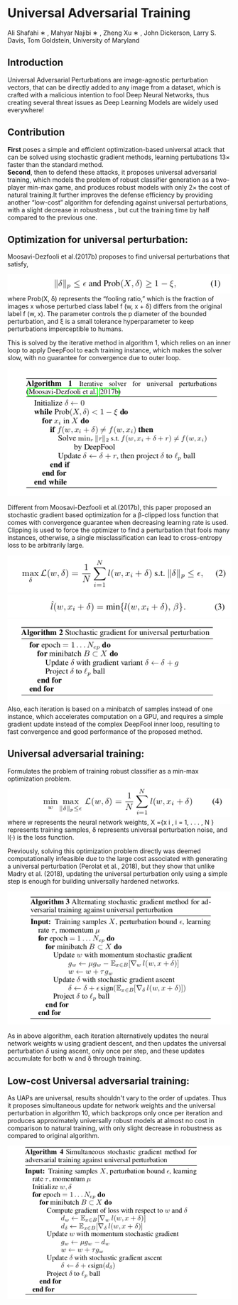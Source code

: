 # Universal Adversarial Training
Ali Shafahi ∗ , Mahyar Najibi ∗ , Zheng Xu ∗ , John Dickerson, Larry S. Davis, Tom Goldstein,
University of Maryland

## Introduction
Universal Adversarial Perturbations are image-agnostic perturbation vectors, that can be directly added to any image from a dataset, which is crafted with a malicious intention to fool Deep Neural Networks, thus creating several threat issues as Deep Learning Models are widely used everywhere!

## Contribution
**First** poses a simple and efficient optimization-based universal attack that can be solved using stochastic gradient methods, learning pertubations 13× faster than the standard method.<br/>
**Second**, then to defend these attacks, it proposes universal adversarial training, which models the problem of robust classifier generation as a two-player min-max game, and produces robust models with only 2× the cost of natural training.It further improves the defense efficiency by providing another “low-cost” algorithm for defending against universal perturbations, with a slight decrease in robustness , but cut the training time by half compared to the previous one.

## Optimization for universal perturbation:
Moosavi-Dezfooli et al.(2017b) proposes to find universal perturbations that satisfy,
    
<img src="../images/UAT_eq1.png" title="Objective function for UAP">
where Prob(X, δ) represents the “fooling ratio,” which is the fraction of images x 
whose perturbed class label f (w, x + δ)  differs from the original label f (w, x). 
The parameter controls the p diameter of the bounded perturbation, and ξ is a small tolerance hyperparameter to keep perturbations imperceptible to humans.
    
This is solved by the iterative method in algorithm 1, which relies on an inner loop to apply DeepFool to each training instance, which makes the solver slow, with no guarantee for convergence due to outer loop.

<img src="../images/UAT_algo1small.png" title='Iterative deepfool algorithm'>

<!-- <img src="../images/UAT_algo1.png"> -->

Different from Moosavi-Dezfooli et al.(2017b), this paper proposed an stochastic gradient based optimization for a β-clipped loss function that comes with convergence guarantee when decreasing learning rate is used.
Clipping is used to force the optimizer to find a perturbation that fools many instances, otherwise, a single misclassification can lead to cross-entropy loss to be arbitrarily large.

<img src='../images/UAT_eq2.png' title='objective function for optimized UAP generation method'>
<img src='../images/UAT_eq3.png' title='clipped loss function'>

<img src='../images/UAT_algo2small.png' title='optimized algorithm for UAP generations'>
Also, each iteration is based on a minibatch of samples instead of one instance, which accelerates computation on a GPU, and requires a simple gradient update instead of the complex DeepFool inner loop, resulting to fast convergence and good performance of the proposed method.

## Universal adversarial training:
Formulates the problem of training robust classifier as a min-max optimization problem.
    
<img src='../images/UAT_eq4.png' title='min-max optimization problem'>
where w represents the neural network weights, X ={x i , i = 1, . . . , N } represents training samples, δ represents
universal perturbation noise, and l(·) is the loss function.

Previously, solving this optimization problem directly was deemed computationally infeasible due to the large cost
associated with generating a universal perturbation (Perolat et al., 2018), but they show that unlike Madry et al. (2018), updating the universal perturbation only using a simple step is enough for building universally hardened networks.
 
<img src='../images/UAT_algo3small.png' title='Alternate gradient optimization based adversarial training'>

As in above algorithm, each iteration alternatively updates the neural network weights w using gradient descent, and then updates the universal perturbation $\delta$ using ascent, only once per step, and these updates accumulate for both w and δ through training.

## Low-cost Universal adversarial training:
As UAPs are universal, results shouldn't vary to the order of updates. Thus it proposes simultaneous update for network weights and the universal perturbation in algorithm 10, which backprops only once per iteration and produces approximately universally robust models at almost no cost in comparison to natural training, with only slight decrease in robustness as compared to original algorithm.

<img src="../images/UAT_algo4small.png" title="Algorithm with simultaneous update">

